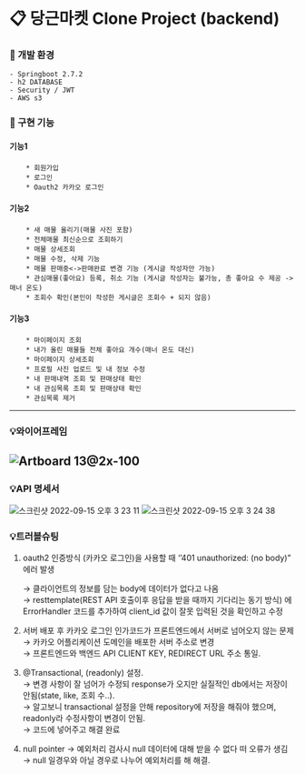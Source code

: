 # 📋 당근마켓 Clone Project (backend)

### 🔎 개발 환경
    - Springboot 2.7.2
    - h2 DATABASE
    - Security / JWT
    - AWS s3
    
###  🔗 구현 기능
#### 기능1
        * 회원가입
        * 로그인
        * Oauth2 카카오 로그인
#### 기능2
        * 새 매물 올리기(매물 사진 포함)
        * 전체매물 최신순으로 조회하기
        * 매물 상세조회
        * 매물 수정, 삭제 기능
        * 매물 판매중<->판매완료 변경 기능 (게시글 작성자만 가능)
        * 관심매물(좋아요) 등록, 취소 기능 (게시글 작성자는 불가능, 총 좋아요 수 제공 -> 매너 온도)
        * 조회수 확인(본인이 작성한 게시글은 조회수 + 되지 않음)
#### 기능3
        * 마이페이지 조회
        * 내가 올린 매물들 전체 좋아요 개수(매너 온도 대신) 
        * 마이페이지 상세조회
        * 프로필 사진 업로드 및 내 정보 수정
        * 내 판매내역 조회 및 판매상태 확인
        * 내 관심목록 조회 및 판매상태 확인
        * 관심목록 제거
        
-------
### 💡와이어프레임
![Artboard 13@2x-100](https://user-images.githubusercontent.com/44489399/190330311-336e3e81-41f4-4855-acf9-f26c03d8ae4c.jpeg)
--------

### 💡API 명세서
![스크린샷 2022-09-15 오후 3 23 11](https://user-images.githubusercontent.com/44489399/190330882-e5dbc1ad-a0fc-4e7f-86d1-d4e7b188d754.jpeg)
![스크린샷 2022-09-15 오후 3 24 38](https://user-images.githubusercontent.com/44489399/190330892-96e0dfd8-81dd-4f3a-bab1-4008046605d6.jpeg)


### 💡트러블슈팅
1. oauth2 인증방식 (카카오 로그인)을 사용할 때 ‘’401 unauthorized: (no body)” 에러 발생
    
    → 클라이언트의 정보를 담는 body에 데이터가 없다고 나옴  
    → resttemplate(REST API 호출이후 응답을 받을 때까지 기다리는 동기 방식) 에 ErrorHandler 코드를 추가하여 client_id 값이 잘못 입력된 것을 확인하고 수정

2. 서버 배포 후 카카오 로그인 인가코드가  프론트엔드에서 서버로 넘어오지 않는 문제  
    → 카카오 어플리케이션 도메인을 배포한 서버 주소로 변경  
    → 프론트엔드와 백엔드 API CLIENT KEY, REDIRECT URL 주소 통일. 
    
3. @Transactional, (readonly) 설정.  
   → 변경 사항이 잘 넘어가 수정되 response가 오지만 실질적인 db에서는 저장이 안됨(state, like, 조회 수..).  
   → 알고보니 transactional 설정을 안해 repository에 저장을 해줘야 했으며, readonly라 수정사항이 변경이 안됨.  
   → 코드에 넣어주고 해결 완료
   
4. null pointer
   → 예외처리 검사시 null 데이터에 대해 받을 수 없다 떠 오류가 생김      
   → null 일경우와 아닐 경우로 나누어 예외처리를 해 해결.  
